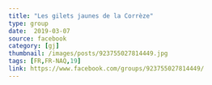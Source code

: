 ```yaml
---
title: "Les gilets jaunes de la Corrèze"
type: group
date:  2019-03-07
source: facebook
category: [gj]
thumbnail: /images/posts/923755027814449.jpg
tags: [FR,FR-NAQ,19]
link: https://www.facebook.com/groups/923755027814449/
---
```


